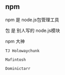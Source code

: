 ## npm 

npm 是 node.js包管理工具

包 是 别人写的 node.js模块

npm 大神

```
TJ Holowaychunk

Mafintosh

Dominictarr

```